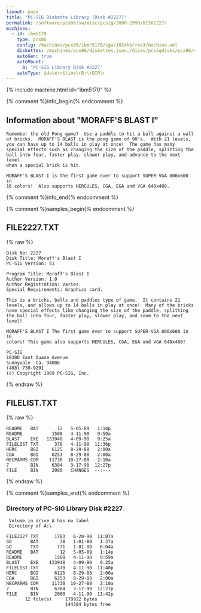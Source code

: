 ```yaml
---
layout: page
title: "PC-SIG Diskette Library (Disk #2227)"
permalink: /software/pcx86/sw/misc/pcsig/2000-2999/DISK2227/
machines:
  - id: ibm5170
    type: pcx86
    config: /machines/pcx86/ibm/5170/cga/1024kb/rev3/machine.xml
    diskettes: /machines/pcx86/diskettes.json,/disks/pcsigdisks/pcx86/diskettes.json
    autoGen: true
    autoMount:
      B: "PC-SIG Library Disk #2227"
    autoType: $date\r$time\rB:\rDIR\r
---
```


{% include machine.html id="ibm5170" %}

{% comment %}info_begin{% endcomment %}

## Information about "MORAFF'S BLAST I"

    Remember the old Pong game?  Use a paddle to hit a ball against a wall
    of bricks.  MORAFF'S BLAST is the pong game of 90's.  With 21 levels,
    you can have up to 14 balls in play at once!  The game has many
    special effects such as changing the size of the paddle, splitting the
    ball into four, faster play, slower play, and advance to the next level
    when a special brick is hit.
    
    MORAFF'S BLAST I is the first game ever to support SUPER-VGA 800x600 in
    16 colors!  Also supports HERCULES, CGA, EGA and VGA 640x480.
{% comment %}info_end{% endcomment %}

{% comment %}samples_begin{% endcomment %}

## FILE2227.TXT

{% raw %}
```
Disk No: 2227                                                           
Disk Title: Moraff's Blast I                                            
PC-SIG Version: S1                                                      
                                                                        
Program Title: Moraff's Blast I                                         
Author Version: 1.0                                                     
Author Registration: Varies.                                            
Special Requirements: Graphics card.                                    
                                                                        
This is a bricks, balls and paddles type of game.  It contains 21       
levels, and allows up to 14 balls in play at once!  Many of the bricks  
have special effects like changing the size of the paddle, splitting    
the ball into four, faster play, slower play, and zoom to the next      
level!                                                                  
                                                                        
MORAFF'S BLAST I The first game ever to support SUPER-VGA 800x600 in 16 
colors! This game also supports HERCULES, CGA, EGA and VGA 640x480!     
                                                                        
PC-SIG                                                                  
1030D East Duane Avenue                                                 
Sunnyvale  Ca. 94086                                                    
(408) 730-9291                                                          
(c) Copyright 1989 PC-SIG, Inc.                                         
```
{% endraw %}

## FILELIST.TXT

{% raw %}
```
README   BAT       12   5-05-89   1:14p
README           1508   4-11-90   9:59a
BLAST    EXE   133948   4-09-90   9:25a
FILELIST TXT      370   4-11-90  11:36p
HERC     BGI     6125   8-29-88   2:00a
CGA      BGI     6253   8-29-88   2:00a
NECPARMS COM    11730  10-27-88   2:10a
7        BIN     6384   3-17-90  12:27p
FILE     BIN     2080   CHANGES  --:---
```
{% endraw %}

{% comment %}samples_end{% endcomment %}

### Directory of PC-SIG Library Disk #2227

     Volume in drive A has no label
     Directory of A:\

    FILE2227 TXT      1703   6-20-90  11:07a
    GO       BAT        38   1-01-80   1:37a
    GO       TXT       771   1-01-80   6:04a
    README   BAT        12   5-05-89   1:14p
    README            1508   4-11-90   9:59a
    BLAST    EXE    133948   4-09-90   9:25a
    FILELIST TXT       370   4-11-90  11:40p
    HERC     BGI      6125   8-29-88   2:00a
    CGA      BGI      6253   8-29-88   2:00a
    NECPARMS COM     11730  10-27-88   2:10a
    7        BIN      6384   3-17-90  12:27p
    FILE     BIN      2080   4-11-90  11:42p
           12 file(s)     170922 bytes
                          144384 bytes free
